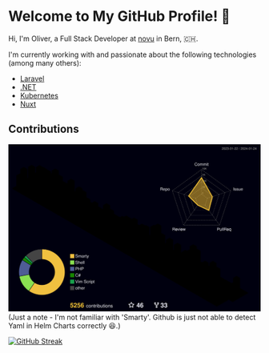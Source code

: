 # Welcome to My GitHub Profile! 👋

Hi, I'm Oliver, a Full Stack Developer at [novu](https://novu.ch) in Bern, 🇨🇭.

I'm currently working with and passionate about the following technologies (among many others):

- [Laravel](https://laravel.com/)
- [.NET](https://dotnet.microsoft.com/)
- [Kubernetes](https://kubernetes.io/)
- [Nuxt](https://nuxt.com/)


## Contributions
![](./profile-3d-contrib/profile-night-rainbow.svg)
(Just a note - I'm not familiar with 'Smarty'. Github is just not able to detect Yaml in Helm Charts correctly 😆.)

[![GitHub Streak](https://streak-stats.demolab.com?user=okaufmann&theme=cobalt2&date_format=j%20M%5B%20Y%5D)](https://git.io/streak-stats)
